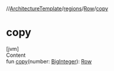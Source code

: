 //[ArchitectureTemplate](../../index.md)/[regions](../index.md)/[Row](index.md)/[copy](copy.md)



# copy  
[jvm]  
Content  
fun [copy](copy.md)(number: [BigInteger](https://docs.oracle.com/javase/8/docs/api/java/math/BigInteger.html)): [Row](index.md)  



